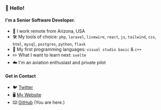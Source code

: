 ### 👋 Hello!

#### I'm a Senior Software Developer.

- 🏡 I work remote from Arizona, USA
- 🛠 My tools of choice: `php`, `laravel`, `livewire`, `react`, `js`, `tailwind`, `css`, `html`, `mysql`, `postgres`, `python`, `flask`
- 💎 My first programming languages: `visual studio basic` & `c++`
- ✏️ What I want to learn next: `svelte`
- ☁️ I'm an aviation enthusiast and private pilot

#### Get in Contact
- 🐦 [Twitter](https://twitter.com/tylersnowden)
- 🖥  [My Website](https://tylersnowden.com)
- ⌨️ [GitHub](https://github.com/tylersnowden) (You are here.)
